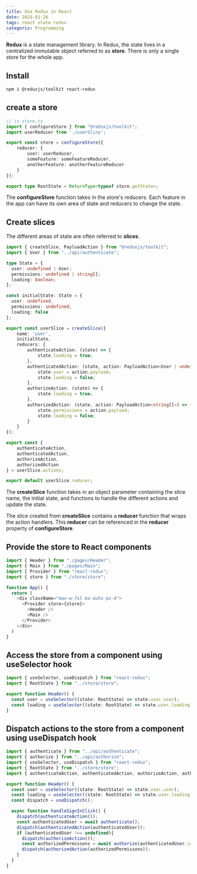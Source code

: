 ```yaml
---
title: Use Redux in React
date: 2024-01-26
tags: react state redux
categoris: Programming
---
```


**Redux** is a state management library. In Redux, the state lives in a centralized immutable object referred to as **store**. There is only a single store for the whole app.

## Install

```bash
npm i @reduxjs/toolkit react-redux
```

## create a store

```typescript
// in store.ts
import { configureStore } from "@reduxjs/toolkit";
import userReducer from './userSlice';

export const store = configureStore({
    reducer: {
        user: userReducer,
        someFeature: someFeatureReducer,
        anotherFeature: anotherFeatureReducer
    }
});

export type RootState = ReturnType<typeof store.getState>;
```

The **configureStore** function takes in the store's reducers. Each feature in the app can have its own area of state and reducers to change the state.

## Create slices

The different areas of state are often referred to **slices**.

```typescript
import { createSlice, PayloadAction } from "@reduxjs/toolkit";
import { User } from "../api/authenticate";

type State = {
  user: undefined | User;
  permissions: undefined | string[];
  loading: boolean;
};

const initialState: State = {
  user: undefined,
  permissions: undefined,
  loading: false
};

export const userSlice = createSlice({
    name: 'user',
    initialState,
    reducers: {
        authenticateAction: (state) => {
            state.loading = true;
        },
        authenticatedAction: (state, action: PayloadAction<User | undefined>) => {
            state.user = action.payload;
            state.loading = false;
        },
        authorizeAction: (state) => {
            state.loading = true;
        },
        authorizedAction: (state, action: PayloadAction<string[]>) => {
            state.permissions = action.payload;
            state.loading = false;
        }
    }
});

export const {
    authenticateAction,
    authenticatedAction,
    authorizeAction,
    authorizedAction
} = userSlice.actions;

export default userSlice.reducer;
```

The **createSlice** function takes in an object parameter containing the slice name, the initial state, and functions to handle the different actions and update the state.

The slice created from **createSlice** contains a **reducer** function that wraps the action handlers. This **reducer** can be referenced in the **reducer** property of **configureStore**.

## Provide the store to React components

```typescript
import { Header } from "./pages/Header";
import { Main } from "./pages/Main";
import { Provider } from "react-redux";
import { store } from "./store/store";

function App() {
  return (
    <div className="max-w-7xl mx-auto px-4">
      <Provider store={store}>
        <Header />
        <Main />
      </Provider>
    </div>
  )
}
```

## Access the store from a component using useSelector hook

```typescript
import { useSelector, useDispatch } from "react-redux";
import { RootState } from "../store/store";

export function Header() {
  const user = useSelector((state: RootState) => state.user.user);
  const loading = useSelector((state: RootState) => state.user.loading);
}
```

## Dispatch actions to the store from a component using useDispatch hook

```typescript
import { authenticate } from "../api/authenticate";
import { authorize } from "../api/authorize";
import { useSelector, useDispatch } from "react-redux";
import { RootState } from "../store/store";
import { authenticateAction, authenticatedAction, authorizeAction, authorizedAction } from "../store/userSlice";

export function Header() {
  const user = useSelector((state: RootState) => state.user.user);
  const loading = useSelector((state: RootState) => state.user.loading);
  const dispatch = useDispatch();

  async function handleSignInClick() {
    dispatch(authenticateAction());
    const authenticatedUser = await authenticate();
    dispatch(authenticatedAction(authenticatedUser));
    if (authenticatedUser !== undefined){
      dispatch(authorizeAction());
      const authorizedPermissons = await authorize(authenticatedUser.id);
      dispatch(authorizedAction(authorizedPermissons));
    }
  }
}
```